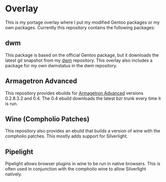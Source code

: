 Overlay
=======
This is my portage overlay where I put my modified Gentoo packages or my own packages. Currently this repository contains the following packages:

dwm
---
This package is based on the official Gentoo package, but it downloads the latest git snapshot from my [dwm](https://github.com/fkmclane/dwm) repository. This overlay also includes a package for my own dwmstatus in the dwm repository.

Armagetron Advanced
-------------------
This repository provides ebuilds for [Armagetron Advanced](http://armagetronad.org) versions 0.2.8.3.2 and 0.4. The 0.4 ebuild downloads the latest bzr trunk every time it is run.

Wine (Compholio Patches)
------------------------
This repository also provides an ebuild that builds a version of wine with the compholio patches. This mostly adds support for Silverlight.

Pipelight
---------
Pipelight allows browser plugins in wine to be run in native browsers. This is often used in conjunction with the compholio wine to allow Silverlight natively.
